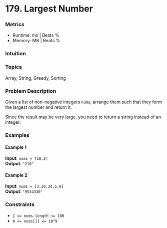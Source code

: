 # 179. Largest Number

### Metrics
- Runtime:   ms | Beats %  
- Memory: MB | Beats %

### Intuition


### Topics
Array, String, Greedy, Sorting

### Problem Description
Given a list of non-negative integers `nums`, arrange them such that they form the largest number and return it.

Since the result may be very large, you need to return a string instead of an integer.

### Examples

#### Example 1
**Input**: `nums = [10,2]`  
**Output**: `"210"`

#### Example 2
**Input**: `nums = [3,30,34,5,9]`  
**Output**: `"9534330"`

### Constraints
- `1 <= nums.length <= 100`
- `0 <= nums[i] <= 10^9`
